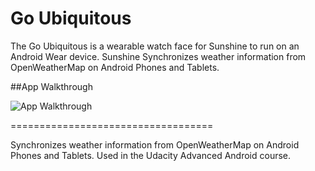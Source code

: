 # Go Ubiquitous

The Go Ubiquitous is a wearable watch face for Sunshine to run on an Android Wear device. Sunshine Synchronizes weather information from OpenWeatherMap on Android Phones and Tablets.
 

##App Walkthrough   
   
 <img src='' title='App Walkthrough' width='https://github.com/YSulekha/WatchFace/blob/master/SunshineFace_Round.png' alt='App Walkthrough' />

===================================

Synchronizes weather information from OpenWeatherMap on Android Phones and Tablets. Used in the Udacity Advanced Android course.
